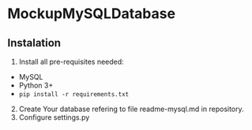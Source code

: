 # MockupMySQLDatabase

## Instalation
1. Install all pre-requisites needed:
  - MySQL
  - Python 3+
  - ```pip install -r requirements.txt```

2. Create Your database refering to file readme-mysql.md in repository.
3. Configure settings.py
